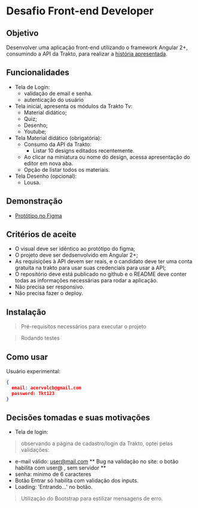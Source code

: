 # Desafio Front-end Developer

## Objetivo

Desenvolver uma aplicação front-end utilizando o framework Angular 2+, consumindo a API da Trakto, para realizar a [história apresentada](https://github.com/trakto/desafio_frontend).

## Funcionalidades

- Tela de Login: 
  - validação de email e senha.
  - autenticação do usuário
- Tela inicial, apresenta os módulos da Trakto Tv:
  - Material didático; 
  - Quiz;
  - Desenho;
  - Youtube;
- Tela Material didático (obrigatória):
  - Consumo da API da Trakto:
    - Listar 10 designs editados recentemente.
  - Ao clicar na miniatura ou nome do design, acessa apresentação do editor em nova aba.
  - Opção de listar todos os materiais.
- Tela Desenho (opcional):
  - Lousa.
  
## Demonstração

- [Protótipo no Figma](https://www.figma.com/file/Ajzapgkl4vrXw8KnHlIwPh/PrototipoTraktoTV)

## Critérios de aceite

- O visual deve ser idêntico ao protótipo do figma;
- O projeto deve ser dedsenvolvido em Angular 2+;
- As requisições à API devem ser reais, e o candidato deve ter uma conta gratuita na trakto para usar suas credenciais para usar a API;
- O repositório deve está publicado no github e o README deve conter todas as informações necessárias para rodar a aplicação.
- Não precisa ser responsivo.
- Não precisa fazer o deploy.

## Instalação
> Pré-requisitos necessários para executar o projeto

> Rodando testes

## Como usar

Usuário experimental:
```json
{ 
  email: acervolcb@gmail.com
  password: Tkt123
}
```

## Decisões tomadas e suas motivações

- Tela de login:
> observando a página de cadastro/login da Trakto, optei pelas validações:
  - e-mail válido: user@mail.com
    ** Bug na validação no site: o botão habilita com user@ , sem servidor **
  - senha: mínimo de 6 caracteres
  - Botão Entrar só habilita com validação dos inputs.
  - Loading: 'Entrando...' no botão.
> Utilização do Bootstrap para estilizar mensagens de erro.


